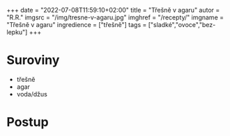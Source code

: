 
+++
date = "2022-07-08T11:59:10+02:00"
title = "Třešně v agaru"
autor = "R.R."
imgsrc = "/img/tresne-v-agaru.jpg"
imghref = "/recepty/"
imgname = "Třešně v agaru"
ingredience = ["třešně"]
tags = ["sladké","ovoce","bez-lepku"]
+++

# Suroviny
- třešně
- agar
- voda/džus

# Postup